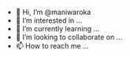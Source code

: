 - 👋 Hi, I’m @maniwaroka
- 👀 I’m interested in ...
- 🌱 I’m currently learning ...
- 💞️ I’m looking to collaborate on ...
- 📫 How to reach me ...

<!---
maniwaroka/maniwaroka is a ✨ special ✨ repository because its `README.md` (this file) appears on your GitHub profile.
You can click the Preview link to take a look at your changes.
--->
